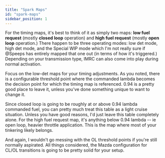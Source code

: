```yaml
---
title: "Spark Maps"
id: "spark-maps"
sidebar_position: 1
---
```


For the timing maps, it's best to think of it as simply two maps: **low fuel request** (mostly **closed loop** operation) and **high fuel request** (mostly **open loop** operation.) There happen to be three operating modes: low det mode, high det mode, and the Special WIP mode which I'm not really sure if @Speeps has entirely mapped that one out (in terms of how it's triggered.) Depending on your transmission type, IMRC can also come into play during normal activation.

Focus on the low-det maps for your timing adjustments. As you noted, there is a configurable threshold point where the commanded lambda becomes the decision point for which the timing map is referenced. 0.94 is a pretty good place to leave it, unless you've done something unique to want to change it.

Since closed loop is going to be roughly at or above 0.94 lambda commanded fuel, you can pretty much treat this table as a light cruise situation. Unless you have good reasons, I'd just leave this table completely alone. For the high fuel request map, it's anything below 0.94 lambda -- ie open loop, heavier throttle application. This is the map where most of your tinkering likely belongs.

And again, I wouldn't go messing with the OL threshold points if you're still normally aspirated. All things considered, the Mazda configuration for CL/OL transitions is going to be pretty solid for your setup.
